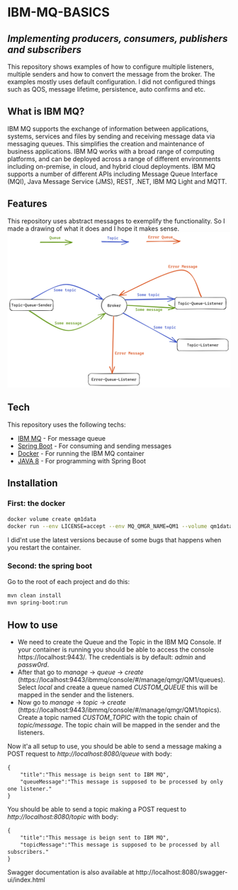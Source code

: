 # IBM-MQ-BASICS
## _Implementing producers, consumers, publishers and subscribers_

This repository shows examples of how to configure multiple listeners, multiple senders and how to convert the message from the broker. The examples mostly uses default configuration. I did not configured things such as QOS, message lifetime, persistence, auto confirms and etc.

## What is IBM MQ?
IBM MQ supports the exchange of information between applications, systems, services and files by sending and receiving message data via messaging queues. This simplifies the creation and maintenance of business applications. IBM MQ works with a broad range of computing platforms, and can be deployed across a range of different environments including on-premise, in cloud, and hybrid cloud deployments. IBM MQ supports a number of different APIs including Message Queue Interface (MQI), Java Message Service (JMS), REST, .NET, IBM MQ Light and MQTT.

## Features
This repository uses abstract messages to exemplify the functionality. So I made a drawing of what it does and I hope it makes sense.
![Architecture model ](https://github.com/hi-im-yan/ibm-mq-basics/blob/main/MQ-Arquitecture-Model.png)

## Tech

This repository uses the following techs:
- [IBM MQ] - For message queue
- [Spring Boot] - For consuming and sending messages
- [Docker] - For running the IBM MQ container
- [JAVA 8] - For programming with Spring Boot

## Installation

### First: the docker

```sh
docker volume create qm1data
docker run --env LICENSE=accept --env MQ_QMGR_NAME=QM1 --volume qm1data:/mnt/mqm --publish 1414:1414 --publish 9443:9443 --detach --env MQ_APP_PASSWORD=passw0rd --name QM1 icr.io/ibm-messaging/mq:9.2.0.0-r1
```
I did'nt use the latest versions because of some bugs that happens when you restart the container.

### Second: the spring boot
Go to the root of each project and do this:
```sh
mvn clean install
mvn spring-boot:run
```

## How to use

* We need to create the Queue and the Topic in the IBM MQ Console. If your container is running you should be able to access the console https://localhost:9443/. The credentials is by default: _admin_ and _passw0rd_. 
* After that go to _manage_ -> _queue_ -> _create_ (https://localhost:9443/ibmmq/console/#/manage/qmgr/QM1/queues). Select _local_ and create a queue named _CUSTOM_QUEUE_ this will be mapped in the sender and the listeners.
* Now go to _manage_ -> _topic_ -> _create_ (https://localhost:9443/ibmmq/console/#/manage/qmgr/QM1/topics). Create a topic named _CUSTOM_TOPIC_ with the topic chain of _topic/message_. The topic chain will be mapped in the sender and the listeners.

Now it'a all setup to use, you should be able to send a message making a POST request to _http://localhost:8080/queue_ with body: 
```
{
    "title":"This message is beign sent to IBM MQ",
    "queueMessage":"This message is supposed to be processed by only one listener."
}
```
You should be able to send a topic making a POST request to _http://localhost:8080/topic_ with body:

```
{
    "title":"This message is beign sent to IBM MQ",
    "topicMessage":"This message is supposed to be processed by all subscribers."
}
```

Swagger documentation is also available at http://localhost:8080/swagger-ui/index.html

[//]: # (These are reference links used in the body of this note and get stripped out when the markdown processor does its job. There is no need to format nicely because it shouldn't be seen. Thanks SO - http://stackoverflow.com/questions/4823468/store-comments-in-markdown-syntax)

   [IBM MQ]: <https://www.ibm.com/products/mq>
   [Spring Boot]: <https://spring.io/>
   [Docker]: <https://www.docker.com/>
   [JAVA 8]: <https://www.oracle.com/br/java/technologies/javase/javase8-archive-downloads.html>

